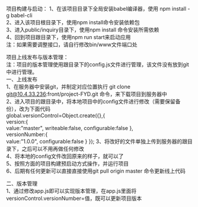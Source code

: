 项目构建与启动：
1、在该项目目录下全局安装babel编译器，使用 npm install -g babel-cli  
2、进入该项目根目录下，使用npm install命令安装依赖包  
3、进入public/inquiry目录下，使用npm install 命令安装所需依赖  
4、回到项目跟目录下，使用npm run start来启动应用  
注：如果需要调整接口，请自行修改bin/www文件端口处  
  
项目上线发布与版本管理：  
注：项目的版本管理使用跟目录下的config.js文件进行管理，该文件没有放到git中进行管理。  
一、上线发布  
1、在服务器中安装git，并制定对应位置执行 git clone git@10.4.33.236:front/project-FYD.git 命令，来下载项目到服务器中  
2、进入项目的跟目录中，将本地项目中的config文件进行修改（需要保留备份），改为下面代码  
global.versionControl=Object.create({},{  
    version:{  
        value:"master",
        writeable:false,
        configurable:false
    },  
    versionNumber:{  
        value:"1.0.0",
        configurable:false
    }
});
3、将改好的文件单独上传到服务器的跟目录下，之后可以不用再做任何修改  
4、将本地的config文件改回原来的样子，就可以了  
5、按照方面的项目构建预启动方式操作，并运行项目  
6、后期有任何更新可以直接直接使用git pull origin master 命令更新线上代码  
  
二、版本管理  
1、通过修改app.js即可以实现版本管理，在app.js里面将versionControl.versionNumber=值，既可以更新项目版本  


